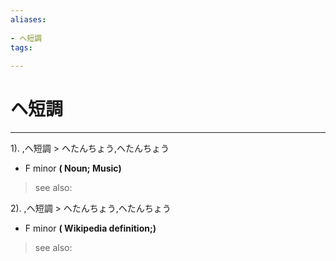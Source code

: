 ```yaml
---
aliases:
    
- ヘ短調
tags:
    
---
```


# ヘ短調
---
1).
,ヘ短調 > ヘたんちょう,ヘたんちょう

- F minor
**( Noun; Music)**
> see also: 
            
2).
,ヘ短調 > ヘたんちょう,ヘたんちょう

- F minor
**( Wikipedia definition;)**
> see also: 
            